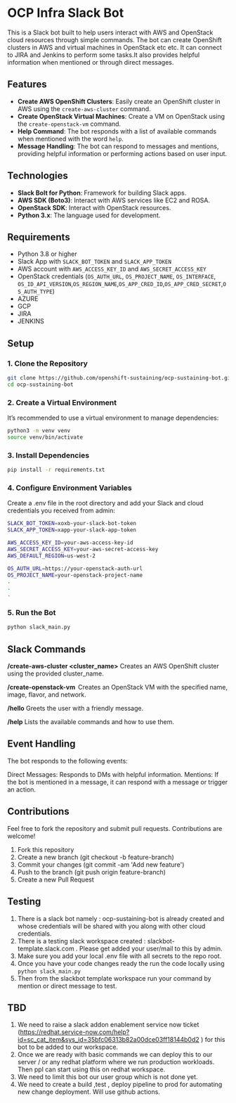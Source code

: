 # OCP Infra Slack Bot

This is a Slack bot built to help users interact with AWS and OpenStack cloud resources through simple commands. The bot can create OpenShift clusters in AWS and virtual machines in OpenStack etc etc. It can connect to JIRA and Jenkins to perform some tasks.It also provides helpful information when mentioned or through direct messages.

## Features

- **Create AWS OpenShift Clusters**: Easily create an OpenShift cluster in AWS using the `create-aws-cluster` command.
- **Create OpenStack Virtual Machines**: Create a VM on OpenStack using the `create-openstack-vm` command.
- **Help Command**: The bot responds with a list of available commands when mentioned with the word `help`.
- **Message Handling**: The bot can respond to messages and mentions, providing helpful information or performing actions based on user input.

## Technologies

- **Slack Bolt for Python**: Framework for building Slack apps.
- **AWS SDK (Boto3)**: Interact with AWS services like EC2 and ROSA.
- **OpenStack SDK**: Interact with OpenStack resources.
- **Python 3.x**: The language used for development.

## Requirements

- Python 3.8 or higher
- Slack App with `SLACK_BOT_TOKEN` and `SLACK_APP_TOKEN`
- AWS account with `AWS_ACCESS_KEY_ID` and `AWS_SECRET_ACCESS_KEY`
- OpenStack credentials (`OS_AUTH_URL`, `OS_PROJECT_NAME`, `OS_INTERFACE`, `OS_ID_API_VERSION`,`OS_REGION_NAME`,`OS_APP_CRED_ID`,`OS_APP_CRED_SECRET`,`OS_AUTH_TYPE`)
- AZURE
- GCP
- JIRA
- JENKINS

## Setup

### 1. Clone the Repository

```bash
git clone https://github.com/openshift-sustaining/ocp-sustaining-bot.git
cd ocp-sustaining-bot

```

### 2. Create a Virtual Environment
It’s recommended to use a virtual environment to manage dependencies:

```bash
python3 -m venv venv
source venv/bin/activate
```
### 3. Install Dependencies

```bash
pip install -r requirements.txt
```
### 4. Configure Environment Variables
Create a .env file in the root directory and add your Slack and cloud credentials you received from admin:

```bash
SLACK_BOT_TOKEN=xoxb-your-slack-bot-token
SLACK_APP_TOKEN=xapp-your-slack-app-token

AWS_ACCESS_KEY_ID=your-aws-access-key-id
AWS_SECRET_ACCESS_KEY=your-aws-secret-access-key
AWS_DEFAULT_REGION=us-west-2

OS_AUTH_URL=https://your-openstack-auth-url
OS_PROJECT_NAME=your-openstack-project-name
.
.
.
```

### 5. Run the Bot

```bash
python slack_main.py
```
## Slack Commands

**/create-aws-cluster <cluster_name>**
Creates an AWS OpenShift cluster using the provided cluster_name.

**/create-openstack-vm <name> <image> <flavor> <network>**
Creates an OpenStack VM with the specified name, image, flavor, and network.

**/hello**
Greets the user with a friendly message.

**/help**
Lists the available commands and how to use them.

## Event Handling

The bot responds to the following events:

Direct Messages: Responds to DMs with helpful information.
Mentions: If the bot is mentioned in a message, it can respond with a message or trigger an action.


## Contributions

Feel free to fork the repository and submit pull requests. Contributions are welcome!

1. Fork this repository
2. Create a new branch (git checkout -b feature-branch)
3. Commit your changes (git commit -am 'Add new feature')
4. Push to the branch (git push origin feature-branch)
5. Create a new Pull Request

## Testing
1. There is a slack bot namely : ocp-sustaining-bot is already created and whose credentials will be shared with you along with other cloud credentials.
2. There is a testing slack workspace created : slackbot-template.slack.com . Please get added your user/mail to this by admin.
3. Make sure you add your local .env file with all secrets to the repo root.
4. Once you have your code changes ready the run the code locally using `python slack_main.py` 
5. Then from the slackbot template workspace run your command by mention or direct message to test.

## TBD 
1. We need to raise a slack addon enablement service now ticket (https://redhat.service-now.com/help?id=sc_cat_item&sys_id=35bfc06313b82a00dce03ff18144b0d2 ) for this bot to be added to our workspace.
2. Once we are ready with basic commands we can deploy this to our server / or any redhat platform where we run production workloads.  Then ppl can start using this on redhat workspace. 
3. We need to limit this bot our user group which is not done yet.
4. We need to create a build ,test , deploy pipeline to prod for automating new change deployment. Will use github actions.
